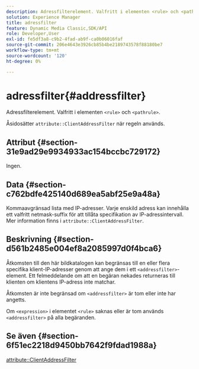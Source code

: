 ```yaml
---
description: Adressfilterelement. Valfritt i elementen <rule> och <pathrule>.
solution: Experience Manager
title: adressfilter
feature: Dynamic Media Classic,SDK/API
role: Developer,User
exl-id: fe5df3a8-c9b2-4fad-ab9f-ca0b06016faf
source-git-commit: 206e4643e3926cb85b4be2189743578f88180be7
workflow-type: tm+mt
source-wordcount: '120'
ht-degree: 0%

---
```


# adressfilter{#addressfilter}

Adressfilterelement. Valfritt i elementen `<rule>` och `<pathrule>`.

Åsidosätter `attribute::ClientAddressFilter` när regeln används.

## Attribut {#section-31e9ad29e9934933ac154bccbc729172}

Ingen.

## Data {#section-c762bdfe425140d689ea5abf25e9a48a}

Kommaavgränsad lista med IP-adresser. Varje enskild adress kan innehålla ett valfritt netmask-suffix för att tillåta specifikation av IP-adressintervall. Mer information finns i `attribute::ClientAddressFilter`.

## Beskrivning {#section-d561b2485e004ef8a2085997d0f4bca6}

Åtkomsten till den här bildkatalogen kan begränsas till en eller flera specifika klient-IP-adresser genom att ange dem i ett `<addressfilter>`-element. Ett felmeddelande om att en begäran nekades returneras till klienten om klientens IP-adress inte matchar.

Åtkomsten är inte begränsad om `<addressfilter>` är tom eller inte har angetts.

Om `<expression>` i elementet `<rule>` saknas eller är tom används `<addressfilter>` på alla begäranden.

## Se även {#section-6f51ec2218d9450bb7642f9fdad1988a}

[attribute::ClientAddressFilter](../../../../../is-api/image-catalog/image-serving-api-ref/c-image-catalog-reference/c-attributes-reference/r-clientaddressfilter.md#reference-7000c1f77b134462a1f06b733f29ba68)
